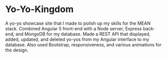 # Yo-Yo-Kingdom
A yo-yo showcase site that I made to polish up my skills for the MEAN stack. Combined Angular 5 front-end with a Node server, Express back-end, and MongoDB for my database. Made a REST API that displayed, added, updated, and deleted yo-yos from my Angular interface to my database. Also used Bootstrap, responsiveness, and various animations for the design. 

